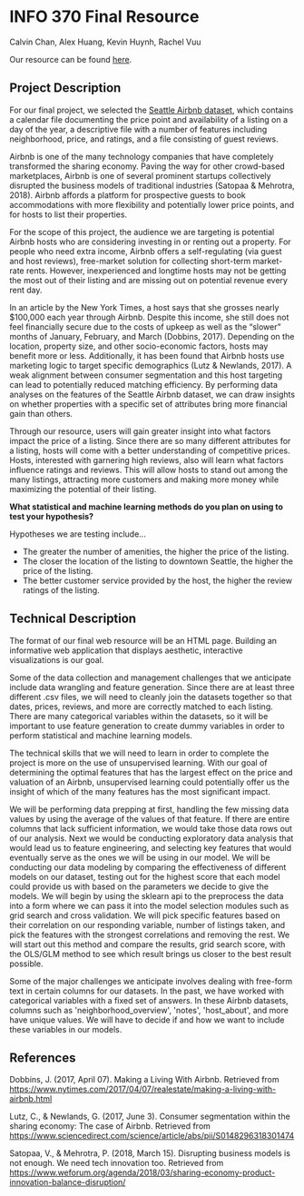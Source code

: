 # INFO 370 Final Resource

Calvin Chan, Alex Huang, Kevin Huynh, Rachel Vuu

Our resource can be found [here](https://kevinhuynh23.github.io/RACK/).

## Project Description

For our final project, we selected the [Seattle Airbnb dataset](https://www.kaggle.com/airbnb/seattle), which contains a calendar file documenting the price point and availability of a listing on a day of the year, a descriptive file with a number of features including neighborhood, price, and ratings, and a file consisting of guest reviews. 

Airbnb is one of the many technology companies that have completely transformed the sharing economy. Paving the way for other crowd-based marketplaces, Airbnb is one of several prominent startups collectively disrupted the business models of traditional industries (Satopaa & Mehrotra, 2018). Airbnb affords a platform for prospective guests to book accommodations with more flexibility and potentially lower price points, and for hosts to list their properties.

For the scope of this project, the audience we are targeting is potential Airbnb hosts who are considering investing in or renting out a property. For people who need extra income, Airbnb offers a self-regulating (via guest and host reviews), free-market solution for collecting short-term market-rate rents. However, inexperienced and longtime hosts may not be getting the most out of their listing and are missing out on potential revenue every rent day.

In an article by the New York Times, a host says that she grosses nearly $100,000 each year through Airbnb. Despite this income, she still does not feel financially secure due to the costs of upkeep as well as the “slower” months of January, February, and March (Dobbins, 2017). Depending on the location, property size, and other socio-economic factors, hosts may benefit more or less. Additionally, it has been found that Airbnb hosts use marketing logic to target specific demographics  (Lutz & Newlands, 2017). A weak alignment between consumer segmentation and this host targeting can lead to potentially reduced matching efficiency. By performing data analyses on the features of the Seattle Airbnb dataset, we can draw insights on whether properties with a specific set of attributes bring more financial gain than others. 

Through our resource, users will gain greater insight into what factors impact the price of a listing. Since there are so many different attributes for a listing, hosts will come with a better understanding of competitive prices. Hosts, interested with garnering high reviews, also will learn what factors influence ratings and reviews. This will allow hosts to stand out among the many listings, attracting more customers and making more money while maximizing the potential of their listing.

**What statistical and machine learning methods do you plan on using to test your hypothesis?**

Hypotheses we are testing include...
- The greater the number of amenities, the higher the price of the listing.
- The closer the location of the listing to downtown Seattle, the higher the price of the listing.
- The better customer service provided by the host, the higher the review ratings of the listing.

## Technical Description

The format of our final web resource will be an HTML page. Building an informative web application that displays aesthetic, interactive visualizations is our goal.

Some of the data collection and management challenges that we anticipate include data wrangling and feature generation. Since there are at least three different .csv files, we will need to cleanly join the datasets together so that dates, prices, reviews, and more are correctly matched to each listing. There are many categorical variables within the datasets, so it will be important to use feature generation to create dummy variables in order to perform statistical and machine learning models.

The technical skills that we will need to learn in order to complete the project is more on the use of unsupervised learning. With our goal of determining the optimal features that has the largest effect on the price and valuation of an Airbnb, unsupervised learning could potentially offer us the insight of which of the many features has the most significant impact.

We will be performing data prepping at first, handling the few missing data values by using the average of the values of that feature. If there are entire columns that lack sufficient information, we would take those data rows out of our analysis. Next we would be conducting exploratory data analysis that would lead us to feature engineering, and selecting key features that would eventually serve as the ones we will be using in our model. We will be conducting our data modeling by comparing the effectiveness of different models on our dataset, testing out for the highest score that each model could provide us with based on the parameters we decide to give the models. We will begin by using the sklearn api to the preprocess the data into a form where we can pass it into the model selection modules such as grid search and cross validation. We will pick specific features based on their correlation on our responding variable, number of listings taken, and pick the features with the strongest correlations and removing the rest. We will start out this method and compare the results, grid search score, with the OLS/GLM method to see which result brings us closer to the best result possible. 

Some of the major challenges we anticipate involves dealing with free-form text in certain columns for our datasets. In the past, we have worked with categorical variables with a fixed set of answers. In these Airbnb datasets, columns such as 'neighborhood_overview', 'notes', 'host_about', and more have unique values. We will have to decide if and how we want to include these variables in our models.

## References

Dobbins, J. (2017, April 07). Making a Living With Airbnb. Retrieved from https://www.nytimes.com/2017/04/07/realestate/making-a-living-with-airbnb.html

Lutz, C., & Newlands, G. (2017, June 3). Consumer segmentation within the sharing economy: The case of Airbnb. Retrieved from https://www.sciencedirect.com/science/article/abs/pii/S0148296318301474

Satopaa, V., & Mehrotra, P. (2018, March 15). Disrupting business models is not enough. We need tech innovation too. Retrieved from https://www.weforum.org/agenda/2018/03/sharing-economy-product-innovation-balance-disruption/
